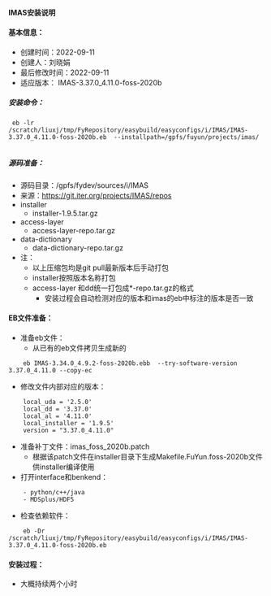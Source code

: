 #### IMAS安装说明
#### 基本信息：
- 创建时间：2022-09-11
- 创建人：刘晓娟
- 最后修改时间：2022-09-11
- 适应版本： IMAS-3.37.0_4.11.0-foss-2020b
##### 安装命令：
```
 eb -lr /scratch/liuxj/tmp/FyRepository/easybuild/easyconfigs/i/IMAS/IMAS-3.37.0_4.11.0-foss-2020b.eb  --installpath=/gpfs/fuyun/projects/imas/
 
```
##### 源码准备：
- 源码目录：/gpfs/fydev/sources/i/IMAS
- 来源：https://git.iter.org/projects/IMAS/repos
- installer
    - installer-1.9.5.tar.gz
- access-layer
    - access-layer-repo.tar.gz 
- data-dictionary
    - data-dictionary-repo.tar.gz 
- 注： 
    - 以上压缩包均是git pull最新版本后手动打包
    - installer按照版本名称打包
    - access-layer 和dd统一打包成*-repo.tar.gz的格式
        - 安装过程会自动检测对应的版本和imas的eb中标注的版本是否一致
#### EB文件准备：
- 准备eb文件：
    - 从已有的eb文件拷贝生成新的
```
    eb IMAS-3.34.0_4.9.2-foss-2020b.ebb  --try-software-version 3.37.0_4.11.0 --copy-ec
```    
- 修改文件内部对应的版本：

```
    local_uda = '2.5.0'
    local_dd = '3.37.0'
    local_al = '4.11.0'
    local_installer = '1.9.5'
    version = "3.37.0_4.11.0"
```
- 准备补丁文件：imas_foss_2020b.patch
    - 根据该patch文件在installer目录下生成Makefile.FuYun.foss-2020b文件供installer编译使用
- 打开interface和benkend：
```
    - python/c++/java
    - MDSplus/HDF5
```
- 检查依赖软件：

```
    eb -Dr /scratch/liuxj/tmp/FyRepository/easybuild/easyconfigs/i/IMAS/IMAS-3.37.0_4.11.0-foss-2020b.eb
```
#### 安装过程：
- 大概持续两个小时